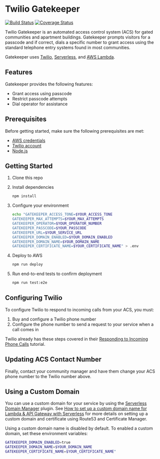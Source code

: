 # Twilio Gatekeeper

[![Build Status](https://travis-ci.org/jonathanfoster/twilio-gatekeeper.svg?branch=master)](https://travis-ci.org/jonathanfoster/twilio-gatekeeper)
[![Coverage Status](https://coveralls.io/repos/github/jonathanfoster/twilio-gatekeeper/badge.svg?branch=master)](https://coveralls.io/github/jonathanfoster/twilio-gatekeeper?branch=master)

Twilio Gatekeeper is an automated access control system (ACS) for gated communities and apartment buildings. Gatekeeper prompts
visitors for a passcode and if correct, dials a specific number to grant access using the standard telephone entry
systems found in most communities.

Gatekeeper uses [Twilio](https://www.twilio.com), [Serverless](https://serverless.com), and [AWS Lambda](https://aws.amazon.com/lambda/).

## Features

Gatekeeper provides the following features:

* Grant access using passcode
* Restrict passcode attempts
* Dial operator for assistance

## Prerequisites

Before getting started, make sure the following prerequisites are met:

* [AWS credentials](https://serverless.com/framework/docs/providers/aws/guide/credentials/)
* [Twilio account](https://www.twilio.com/try-twilio)
* [Node.js](https://nodejs.org/)

## Getting Started

1. Clone this repo
2. Install dependencies

    ```bash
    npm install
    ```

3. Configure your environment

    ```bash
    echo "GATEKEEPER_ACCESS_TONE=$YOUR_ACCESS_TONE
    GATEKEEPER_MAX_ATTEMPTS=$YOUR_MAX_ATTEMPTS
    GATEKEEPER_OPERATOR=$YOUR_OPERATOR_NUMBER
    GATEKEEPER_PASSCODE=$YOUR_PASSCODE
    GATEKEEPER_URL=$YOUR_SERVICE_URL
    GATEKEEPER_DOMAIN_ENABLED=$YOUR_DOMAIN_ENABLED
    GATEKEEPER_DOMAIN_NAME=$YOUR_DOMAIN_NAME
    GATEKEEPER_CERTIFICATE_NAME=$YOUR_CERTIFICATE_NAME" > .env
    ```

4. Deploy to AWS

    ```bash
    npm run deploy
    ```

5. Run end-to-end tests to confirm deployment

    ```bash
    npm run test:e2e
    ```

## Configuring Twilio

To configure Twilio to respond to incoming calls from your ACS, you must:

1. Buy and configure a Twilio phone number
2. Configure the phone number to send a request to your service when a call comes in

Twilio already has these steps covered in their [Responding to Incoming Phone Calls](https://www.twilio.com/docs/voice/tutorials/how-to-respond-to-incoming-phone-calls-node-js#buy-and-configure-a-phone-number)
tutorial.

## Updating ACS Contact Number

Finally, contact your community manager and have them change your ACS phone number to the Twilio number above.

## Using a Custom Domain

You can use a custom domain for your service by using the [Serverless Domain Manager](https://github.com/amplify-education/serverless-domain-manager)
plugin. See [How to set up a custom domain name for Lambda & API Gateway with Serverless](https://serverless.com/blog/serverless-api-gateway-domain/)
for more details on setting up a custom domain and certificate using Route53 and Certificate Manager.

Using a custom domain name is disabled by default. To enabled a custom domain, set these environment variables:

  ```bash
  GATEKEEPER_DOMAIN_ENABLED=true
  GATEKEEPER_DOMAIN_NAME=$YOUR_DOMAIN_NAME
  GATEKEEPER_CERTIFICATE_NAME=$YOUR_CERTIFICATE_NAME"
  ```
